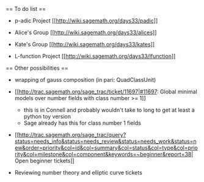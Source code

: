 == To do list ==

* p-adic Project [[http://wiki.sagemath.org/days33/padic]]

* Alice's Group [[http://wiki.sagemath.org/days33/alices]]

* Kate's Group [[http://wiki.sagemath.org/days33/kates]]

* L-function Project [[http://wiki.sagemath.org/days33/lfunction]]

== Other possibilities ==

* wrapping of gauss composition (in pari: QuadClassUnit)

* [[http://trac.sagemath.org/sage_trac/ticket/11697|#11697: Global minimal models over number fields with class number >= 1]] 
    * this is in Connell and probably wouldn't take to long to get at least a python toy version
    * Sage already has this for class number 1 fields

* [[http://trac.sagemath.org/sage_trac/query?status=needs_info&status=needs_review&status=needs_work&status=new&order=priority&col=id&col=summary&col=status&col=type&col=priority&col=milestone&col=component&keywords=~beginner&report=38| Open beginner tickets]]

* Reviewing number theory and elliptic curve tickets
